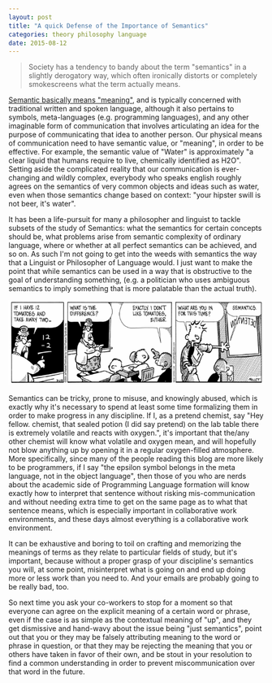 ```yaml
---
layout: post
title: "A quick Defense of the Importance of Semantics"
categories: theory philosophy language
date: 2015-08-12
---
```


> Society has a tendency to bandy about the term "semantics" in a
> slightly derogatory way, which often ironically distorts or completely
> smokescreens what the term actually means.

[Semantic basically means "meaning"][webster-semantics], and is typically concerned
with traditional written and spoken language, although it also pertains to symbols,
meta-languages (e.g. programming languages), and any other imaginable form of
communication that involves articulating an idea for the purpose of communicating
that idea to another person.  Our physical means of communication need to have semantic value,
or "meaning", in order to be effective. For example, the semantic value of "Water" is
approximately "a clear liquid that humans require to live, chemically identified as H2O".
Setting aside the complicated reality that our communication is ever-changing and wildly
complex, everybody who speaks english roughly agrees on the semantics of very common objects
and ideas such as water, even when those semantics change based on context:
"your hipster swill is not beer, it's water".

It has been a life-pursuit for many a philosopher and linguist to tackle subsets
of the study of Semantics: what the semantics for certain concepts should be,
what problems arise from semantic complexity of ordinary language, where or whether
at all perfect semantics can be achieved, and so on.  As such I'm not going to
get into the weeds with semantics the way that a Linguist or Philosopher of Language
would.  I just want to make the point that while semantics can be used in a way
that is obstructive to the goal of understanding something, (e.g. a politician
who uses ambiguous semantics to imply something that is more palatable than
the actual truth).

![semantics frazz comic](/assets/semantics.png "Title")

Semantics can be tricky, prone to misuse, and knowingly abused, which is exactly why
it's necessary to spend at least some time formalizing them in order to make
progress in any discipline.  If I, as a pretend chemist, say "Hey fellow. chemist,
that sealed potion (I did say pretend) on the lab table there is extremely
volatile and reacts with oxygen.", it's important that the/any other chemist will
know what volatile and oxygen mean, and will hopefully not blow anything up by
opening it in a regular oxygen-filled atmosphere.  More specifically, since many
of the people reading this blog are more likely to be programmers, if I say
"the epsilon symbol belongs in the meta language, not in the object language",
then those of you who are nerds about the academic side of Programming Language
formation will know exactly how to interpret that sentence without risking mis-communication
and without needing extra time to get on the same page as to what that sentence
means, which is especially important in collaborative work environments, and these
days almost everything is a collaborative work environment.

It can be exhaustive and boring to toil on crafting and memorizing the
meanings of terms as they relate to particular fields of study, but it's important,
because without a proper grasp of your discipline's semantics you will,
at some point, misinterpret what is going on and end up doing more or less work
than you need to. And your emails are probably going to be really bad, too.

So next time you ask your co-workers to stop for a moment so that everyone can
agree on the explicit meaning of a certain word or phrase, even if the case is as simple
as the contextual meaning of "up", and they get dismissive and hand-wavy about
the issue being "just semantics", point out that you or they may be falsely
attributing meaning to the word or phrase in question, or that they may be rejecting
the meaning that you or others have taken in favor of their own, and be stout in
your resolution to find a common understanding in order to prevent miscommunication
over that word in the future.


[webster-semantics]: http://www.merriam-webster.com/dictionary/semantics
